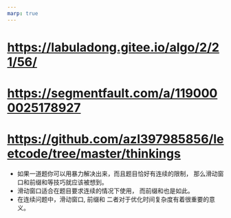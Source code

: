 ```yaml
---
marp: true
---
```

# https://labuladong.gitee.io/algo/2/21/56/

# https://segmentfault.com/a/1190000025178927

# https://github.com/azl397985856/leetcode/tree/master/thinkings

- 如果一道题你可以用暴力解决出来，而且题目恰好有连续的限制， 那么滑动窗口和前缀和等技巧就应该被想到。
- 滑动窗口适合在题目要求连续的情况下使用， 而前缀和也是如此。
- 在连续问题中，滑动窗口, 前缀和 二者对于优化时间复杂度有着很重要的意义。
